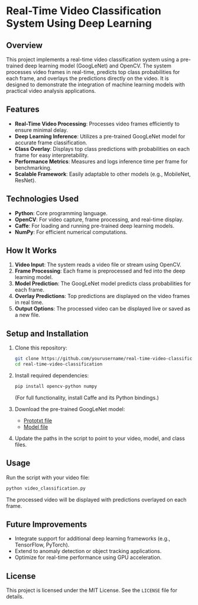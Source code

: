 

# Real-Time Video Classification System Using Deep Learning

## Overview
This project implements a real-time video classification system using a pre-trained deep learning model (GoogLeNet) and OpenCV. 
The system processes video frames in real-time, predicts top class probabilities for each frame, and overlays the predictions directly on the video. 
It is designed to demonstrate the integration of machine learning models with practical video analysis applications.

## Features
- **Real-Time Video Processing**: Processes video frames efficiently to ensure minimal delay.
- **Deep Learning Inference**: Utilizes a pre-trained GoogLeNet model for accurate frame classification.
- **Class Overlay**: Displays top class predictions with probabilities on each frame for easy interpretability.
- **Performance Metrics**: Measures and logs inference time per frame for benchmarking.
- **Scalable Framework**: Easily adaptable to other models (e.g., MobileNet, ResNet).

## Technologies Used
- **Python**: Core programming language.
- **OpenCV**: For video capture, frame processing, and real-time display.
- **Caffe**: For loading and running pre-trained deep learning models.
- **NumPy**: For efficient numerical computations.

## How It Works
1. **Video Input**: The system reads a video file or stream using OpenCV.
2. **Frame Processing**: Each frame is preprocessed and fed into the deep learning model.
3. **Model Prediction**: The GoogLeNet model predicts class probabilities for each frame.
4. **Overlay Predictions**: Top predictions are displayed on the video frames in real time.
5. **Output Options**: The processed video can be displayed live or saved as a new file.

## Setup and Installation
1. Clone this repository:
   ```bash
   git clone https://github.com/yourusername/real-time-video-classification.git
   cd real-time-video-classification
   ```
2. Install required dependencies:
   ```bash
   pip install opencv-python numpy
   ```
   (For full functionality, install Caffe and its Python bindings.)

3. Download the pre-trained GoogLeNet model:
   - [Prototxt file](http://dl.caffe.berkeleyvision.org/bvlc_googlenet.prototxt)
   - [Model file](http://dl.caffe.berkeleyvision.org/bvlc_googlenet.caffemodel)

4. Update the paths in the script to point to your video, model, and class files.

## Usage
Run the script with your video file:
```bash
python video_classification.py
```
The processed video will be displayed with predictions overlayed on each frame.

## Future Improvements
- Integrate support for additional deep learning frameworks (e.g., TensorFlow, PyTorch).
- Extend to anomaly detection or object tracking applications.
- Optimize for real-time performance using GPU acceleration.

## License
This project is licensed under the MIT License. See the `LICENSE` file for details.
